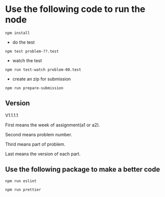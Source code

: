 # Use the following code to run the node

```
npm install
```

- do the test

```=javascript
npm test problem-??.test
```

- watch the test

```=javascript
npm run test-watch problem-00.test
```

- create an zip for submission

```=javascript
npm run prepare-submission
```

## Version

V1.1.1.1

First means the week of assignment(a1 or a2).

Second means problem number.

Third means part of problem.

Last means the version of each part.

## Use the following package to make a better code

```=javascript
npm run eslint
```

```=javascript
npm run prettier
```
